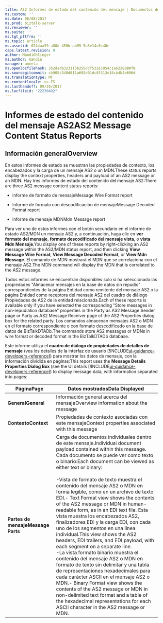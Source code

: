 ```yaml
---
title: AS2 Informes de estado del contenido del mensaje | Documentos de Microsoft
ms.custom: ''
ms.date: 06/08/2017
ms.prod: biztalk-server
ms.reviewer: ''
ms.suite: ''
ms.tgt_pltfrm: ''
ms.topic: article
ms.assetid: 6244aa59-a80d-450b-ab95-9a5e14c0c40e
caps.latest.revision: 9
author: MandiOhlinger
ms.author: mandia
manager: anneta
ms.openlocfilehash: 3b2dadb3231136255dcf532e5054c1a6228880f8
ms.sourcegitcommit: cb908c540d8f1a692d01dc8f313e16cb4b4e696d
ms.translationtype: MT
ms.contentlocale: es-ES
ms.lasthandoff: 09/20/2017
ms.locfileid: "22230492"
---
```

# <a name="as2-message-content-status-reports"></a><span data-ttu-id="dd7f0-102">Informes de estado del contenido del mensaje AS2</span><span class="sxs-lookup"><span data-stu-id="dd7f0-102">AS2 Message Content Status Reports</span></span>

## <a name="overview"></a><span data-ttu-id="dd7f0-103">Información general</span><span class="sxs-lookup"><span data-stu-id="dd7f0-103">Overview</span></span>
<span data-ttu-id="dd7f0-104">En estos informes de estado se muestran las propiedades de contexto, los encabezados y la carga de un mensaje AS2 o un MDN.</span><span class="sxs-lookup"><span data-stu-id="dd7f0-104">These status reports display the context properties, headers and payload of an AS2 message or an MDN.</span></span> <span data-ttu-id="dd7f0-105">Hay tres informes de estado del contenido del mensaje AS2:</span><span class="sxs-lookup"><span data-stu-id="dd7f0-105">There are three AS2 message content status reports:</span></span>  
  
-   <span data-ttu-id="dd7f0-106">Informe de formato de mensaje</span><span class="sxs-lookup"><span data-stu-id="dd7f0-106">Message Wire Format report</span></span>  
  
-   <span data-ttu-id="dd7f0-107">Informe de formato con descodificación de mensaje</span><span class="sxs-lookup"><span data-stu-id="dd7f0-107">Message Decoded Format report</span></span>  
  
-   <span data-ttu-id="dd7f0-108">Informe de mensaje MDN</span><span class="sxs-lookup"><span data-stu-id="dd7f0-108">Mdn Message report</span></span>  
  
 <span data-ttu-id="dd7f0-109">Para ver uno de estos informes con el botón secundario en el informe de estado AS2/MDN un mensaje AS2 y, a continuación, haga clic en **ver formato del mensaje**, **formato descodificado del mensaje vista**, o **vista Mdn Mensaje**.</span><span class="sxs-lookup"><span data-stu-id="dd7f0-109">You display one of these reports by right-clicking an AS2 message within the AS2/MDN status report, and then clicking **View Message Wire Format**, **View Message Decoded Format**, or **View Mdn Message**.</span></span> <span data-ttu-id="dd7f0-110">El comando de MDN mostrará el MDN que se correlaciona con el mensaje AS2.</span><span class="sxs-lookup"><span data-stu-id="dd7f0-110">The MDN command will display the MDN that is correlated to the AS2 message.</span></span>  
  
 <span data-ttu-id="dd7f0-111">Todos estos informes se encuentran disponibles solo si ha seleccionado las propiedades "Almacenar mensajes en la base de datos sin repudio" correspondientes de la página Entidad como remitente del mensaje AS2 o la página Entidad como receptora del mensaje AS2 del cuadro de diálogo Propiedades de AS2 de la entidad relacionada.</span><span class="sxs-lookup"><span data-stu-id="dd7f0-111">Each of these reports is available only if you have selected the corresponding "Store messages in non-repudiation database" properties in the Party as AS2 Message Sender page or Party as AS2 Message Receiver page of the AS2 Properties dialog box for the related party.</span></span> <span data-ttu-id="dd7f0-112">Los comandos almacenan mensajes AS2 o MDN en el formato correspondiente o con formato descodificado en la base de datos de BizTalkDTADb.</span><span class="sxs-lookup"><span data-stu-id="dd7f0-112">The commands store AS2 messages or MDNs in wire format or decoded format in the BizTalkDTADb database.</span></span>  
  
 <span data-ttu-id="dd7f0-113">Este informe utiliza el **cuadro de diálogo de propiedades de detalles de mensaje** (vea los detalles de la interfaz de usuario [!INCLUDE[ui-guidance-developers-reference](../includes/ui-guidance-developers-reference.md)]) para mostrar los datos de mensaje, con la información dividida en páginas:</span><span class="sxs-lookup"><span data-stu-id="dd7f0-113">This report uses the **Message Details Properties Dialog Box** (see the UI details [!INCLUDE[ui-guidance-developers-reference](../includes/ui-guidance-developers-reference.md)]) to display message data, with information separated into pages:</span></span>  
  
|<span data-ttu-id="dd7f0-114">Página</span><span class="sxs-lookup"><span data-stu-id="dd7f0-114">Page</span></span>|<span data-ttu-id="dd7f0-115">Datos mostrados</span><span class="sxs-lookup"><span data-stu-id="dd7f0-115">Data Displayed</span></span>|  
|----------|--------------------|  
|<span data-ttu-id="dd7f0-116">**General**</span><span class="sxs-lookup"><span data-stu-id="dd7f0-116">**General**</span></span>|<span data-ttu-id="dd7f0-117">Información general acerca del mensaje</span><span class="sxs-lookup"><span data-stu-id="dd7f0-117">Overview information about the message</span></span>|  
|<span data-ttu-id="dd7f0-118">**Contexto**</span><span class="sxs-lookup"><span data-stu-id="dd7f0-118">**Context**</span></span>|<span data-ttu-id="dd7f0-119">Propiedades de contexto asociadas con este mensaje</span><span class="sxs-lookup"><span data-stu-id="dd7f0-119">Context properties associated with this message</span></span>|  
|<span data-ttu-id="dd7f0-120">**Partes de mensaje**</span><span class="sxs-lookup"><span data-stu-id="dd7f0-120">**Message Parts**</span></span>|<span data-ttu-id="dd7f0-121">Carga de documentos individuales dentro de este mensaje.</span><span class="sxs-lookup"><span data-stu-id="dd7f0-121">Individual document payload contained within this message.</span></span> <span data-ttu-id="dd7f0-122">Cada documento se puede ver como texto o binario:</span><span class="sxs-lookup"><span data-stu-id="dd7f0-122">Each document can be viewed as either text or binary:</span></span><br /><br /> <span data-ttu-id="dd7f0-123">-Vista de formato de texto muestra el contenido del mensaje AS2 o MDN en forma legible, como en un archivo de texto EDI.</span><span class="sxs-lookup"><span data-stu-id="dd7f0-123">-   Text Format view shows the contents of the AS2 message or MDN in human-readable form, as in an EDI text file.</span></span> <span data-ttu-id="dd7f0-124">Esta vista muestra los encabezados AS2, finalizadores EDI y la carga EDI, con cada uno de los segmentos en una línea individual.</span><span class="sxs-lookup"><span data-stu-id="dd7f0-124">This view shows the AS2 headers, EDI trailers, and EDI payload, with each segment on a separate line.</span></span><br /><span data-ttu-id="dd7f0-125">-La vista formato binario muestra el contenido del mensaje AS2 o MDN en formato de texto sin delimitar y una tabla de representaciones hexadecimales para cada carácter ASCII en el mensaje AS2 o MDN.</span><span class="sxs-lookup"><span data-stu-id="dd7f0-125">-   Binary Format view shows the contents of the AS2 message or MDN in non-delimited text format and a table of the hexadecimal representations for each ASCII character in the AS2 message or MDN.</span></span>|